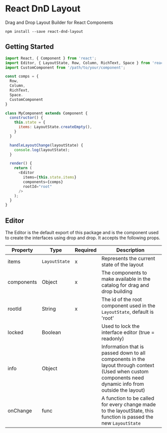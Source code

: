# React DnD Layout
Drag and Drop Layout Builder for React Components
```
npm install --save react-dnd-layout
```

## Getting Started
```js
import React, { Component } from 'react';
import Editor, { LayoutState, Row, Column, RichText, Space } from 'react-dnd-layout';
import CustomComponent from '/path/to/your/component';

const comps = {
  Row,
  Column,
  RichText,
  Space.
  CustomComponent
}

class MyComponent extends Component {
  constructor() {
    this.state = {
      items: LayoutState.createEmpty(),
    }
  }

  handleLayoutChange(layoutState) {
    console.log(layoutState);
  }

  render() {
    return (
      <Editor
        items={this.state.items}
        components={comps}
        rootId="root"
      />
    );
  }
}
```

## Editor
The Editor is the default export of this package and is the component used to create the interfaces using drop and drop. It accepts the following props.

|Property|Type|Required|Description|
|-----|-----|-----|-------|
|items|`LayoutState`|x|Represents the current state of the layout|
|components|Object|x|The components to make available in the catalog for drag and drop building|
|rootId|String|x|The id of the root component used in the `LayoutState`, default is 'root'|
|locked|Boolean||Used to lock the interface editor (true = readonly)|
|info|Object||Information that is passed down to all components in the layout through context (Used when custom components need dynamic info from outside the layout)|
|onChange|func||A function to be called for every change made to the layoutState, this function is passed the new `LayoutState`|
